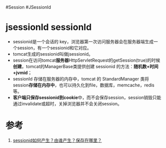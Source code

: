 #Session #JSessionId

# jsessionId sessionId
- sessionid是一个会话的 key，浏览器第一次访问服务器会在服务器端生成一个session，有一个sessionid和它对应。
- tomcat生成的sessionid叫做jsessionid。
- session在访问tomcat**服务器**HttpServletRequest的getSession(true)的时候**创建**，tomcat的ManagerBase类提供创建 sessionid 的方法：**随机数+时间+jvmid**；
- sessionId 存储在服务器的内存中，tomcat 的 StandardManager 类将session**存储在内存中**，也可以持久化到file，数据库，memcache，redis等。
- **客户端只保存sessionid到cookie**中，而不会保存session，session销毁只能通过invalidate或超时，关掉浏览器并不会关闭session。

# 参考
1. [sessionid如何产生？由谁产生？保存在哪里？](https://www.cnblogs.com/woshimrf/p/5317776.html)